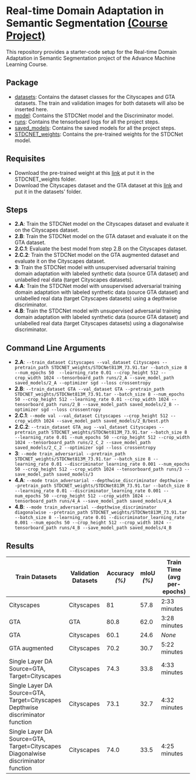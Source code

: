 # Real-time Domain Adaptation in Semantic Segmentation [(Course Project)](https://drive.google.com/file/d/1amm6H_718IabI4bn0OIpsIPSyMl-vku4/view?usp=sharing)

This repository provides a starter-code setup for the Real-time Domain Adaptation in Semantic Segmentation project of the Advance Machine Learning Course.

## Package

- [datasets](https://github.com/Riden15/Real-time-Domain-Adaptation-in-Semantic-Segmentation/tree/main/datasets): Contains the dataset classes for the Cityscapes and GTA datasets. The train and validation images for both datasets will also be inserted here.
- [model](https://github.com/Riden15/Real-time-Domain-Adaptation-in-Semantic-Segmentation/tree/main/model): Contains the STDCNet model and the Discriminator model.
- [runs](https://github.com/Riden15/Real-time-Domain-Adaptation-in-Semantic-Segmentation/tree/main/runs): Contains the tensorboard logs for all the project steps.
- [saved_models](https://github.com/Riden15/Real-time-Domain-Adaptation-in-Semantic-Segmentation/tree/main/saved_models): Contains the saved models for all the project steps.
- [STDCNET_weights](https://github.com/Riden15/Real-time-Domain-Adaptation-in-Semantic-Segmentation/tree/main/STDCNET_weights): Contains the pre-trained weights for the STDCNet model.

## Requisites

- Download the pre-trained weight at this [link](https://drive.google.com/file/d/1Q5CL_z1E5y0BMt10WzE6TbZg8U2nyWUK/view?usp=drive_link) at put it in the STDCNET_weights folder.
- Download the Cityscapes dataset and the GTA dataset at this [link](https://drive.google.com/drive/u/0/folders/1iE8wJT7tuDOVjEBZ7A3tOPZmNdroqG1m) and put it in the datasets' folder.

## Steps

- **2.A**: Train the STDCNet model on the Cityscapes dataset and evaluate it on the Cityscapes dataset.
- **2.B**: Train the STDCNet model on the GTA dataset and evaluate it on the GTA dataset.
- **2.C.1**: Evaluate the best model from step 2.B on the Cityscapes dataset.
- **2.C.2**: Train the STDCNet model on the GTA augmented dataset and evaluate it on the Cityscapes dataset.
- **3**: Train the STDCNet model with unsupervised adversarial training domain adaptation with labeled synthetic data (source GTA dataset) and unlabelled real data (target Cityscapes datasets).
- **4.A**: Train the STDCNet model with unsupervised adversarial training domain adaptation with labeled synthetic data (source GTA dataset) and unlabelled real data (target Cityscapes datasets) using a depthwise discriminator.
- **4.B**: Train the STDCNet model with unsupervised adversarial training domain adaptation with labeled synthetic data (source GTA dataset) and unlabelled real data (target Cityscapes datasets) using a diagonalwise discriminator.

## Command Line Arguments

- **2.A**: ``--train_dataset Cityscapes --val_dataset Cityscapes --pretrain_path STDCNET_weights/STDCNet813M_73.91.tar --batch_size 8 --num_epochs 50 
         --learning_rate 0.01 --crop_height 512 --crop_width 1024 --tensorboard_path runs/2_A --save_model_path saved_models/2_A --optimizer sgd --loss crossentropy``
- **2.B**: ``--train_dataset GTA --val_dataset GTA --pretrain_path STDCNET_weights/STDCNet813M_73.91.tar --batch_size 8 --num_epochs 50 --crop_height 512
        --learning_rate 0.01 --crop_width 1024 --tensorboard_path runs/2_B --save_model_path saved_models/2_B --optimizer sgd --loss crossentropy``
- **2.C.1**: ``--mode val --val_dataset Cityscapes --crop_height 512 --crop_width 1024 --save_model_path saved_models/2_B/best.pth``
- **2.C.2**: ``--train_dataset GTA_aug --val_dataset Cityscapes --pretrain_path STDCNET_weights/STDCNet813M_73.91.tar --batch_size 8 --learning_rate 0.01
          --num_epochs 50 --crop_height 512 --crop_width 1024 --tensorboard_path runs/2_C_2 --save_model_path saved_models/2_C_2 --optimizer sgd --loss crossentropy``
- **3**: ``--mode train_adversarial --pretrain_path STDCNET_weights/STDCNet813M_73.91.tar --batch_size 8 --learning_rate 0.01
      --discriminator_learning_rate 0.001 --num_epochs 50 --crop_height 512 --crop_width 1024 --tensorboard_path runs/3 --save_model_path saved_models/3``
- **4.A**: ``--mode train_adversarial --depthwise_discriminator depthwise --pretrain_path STDCNET_weights/STDCNet813M_73.91.tar --batch_size 8 --learning_rate 0.01
      --discriminator_learning_rate 0.001 --num_epochs 50 --crop_height 512 --crop_width 1024 --tensorboard_path runs/4_A --save_model_path saved_models/4_A``
- **4.B**: ``--mode train_adversarial --depthwise_discriminator diagonalwise --pretrain_path STDCNET_weights/STDCNet813M_73.91.tar --batch_size 8 --learning_rate 0.01
      --discriminator_learning_rate 0.001 --num_epochs 50 --crop_height 512 --crop_width 1024 --tensorboard_path runs/4_B --save_model_path saved_models/4_B``


## Results

| Train Datasets                                                                                | Validation Datasets | Accuracy _(%)_ | mIoU _(%)_ | Train Time (avg per-epochs) |
|-----------------------------------------------------------------------------------------------|---------------------|----------------|------------|-----------------------------|
| Cityscapes                                                                                    | Cityscapes          | 81             | 57.8       | 2:33 minutes                |
| GTA                                                                                           | GTA                 | 80.8           | 62.0       | 3:28 minutes                |
| GTA                                                                                           | Cityscapes          | 60.1           | 24.6       | _None_                      |
| GTA augmented                                                                                 | Cityscapes          | 70.2           | 30.7       | 5:22 minutes                |
| Single Layer DA <br/> Source=GTA, Target=Cityscapes                                           | Cityscapes          | 74.3           | 33.8       | 4:33 minutes                |
| Single Layer DA <br/> Source=GTA, Target=Cityscapes <br/> Depthwise discriminator function    | Cityscapes          | 73.1           | 32.7       | 4:32 minutes                |
| Single Layer DA <br/> Source=GTA, Target=Cityscapes <br/> Diagonalwise discriminator function | Cityscapes          | 74.0           | 33.5       | 4:25 minutes                |